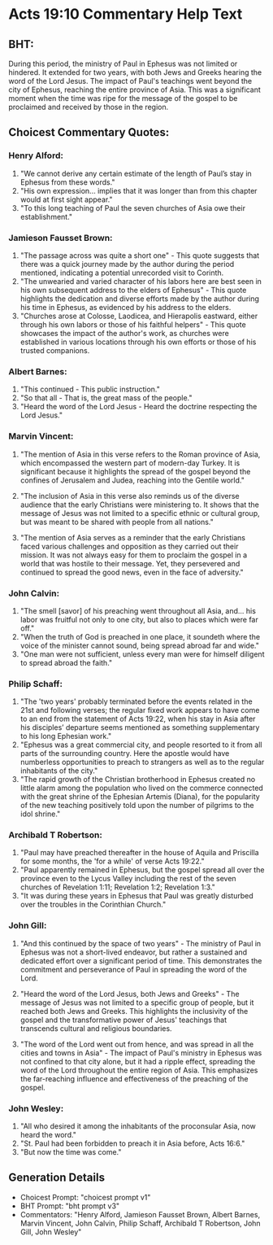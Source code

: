 # Acts 19:10 Commentary Help Text

## BHT:
During this period, the ministry of Paul in Ephesus was not limited or hindered. It extended for two years, with both Jews and Greeks hearing the word of the Lord Jesus. The impact of Paul's teachings went beyond the city of Ephesus, reaching the entire province of Asia. This was a significant moment when the time was ripe for the message of the gospel to be proclaimed and received by those in the region.

## Choicest Commentary Quotes:
### Henry Alford:
1. "We cannot derive any certain estimate of the length of Paul’s stay in Ephesus from these words."
2. "His own expression... implies that it was longer than from this chapter would at first sight appear."
3. "To this long teaching of Paul the seven churches of Asia owe their establishment."

### Jamieson Fausset Brown:
1. "The passage across was quite a short one" - This quote suggests that there was a quick journey made by the author during the period mentioned, indicating a potential unrecorded visit to Corinth.
2. "The unwearied and varied character of his labors here are best seen in his own subsequent address to the elders of Ephesus" - This quote highlights the dedication and diverse efforts made by the author during his time in Ephesus, as evidenced by his address to the elders.
3. "Churches arose at Colosse, Laodicea, and Hierapolis eastward, either through his own labors or those of his faithful helpers" - This quote showcases the impact of the author's work, as churches were established in various locations through his own efforts or those of his trusted companions.

### Albert Barnes:
1. "This continued - This public instruction."
2. "So that all - That is, the great mass of the people."
3. "Heard the word of the Lord Jesus - Heard the doctrine respecting the Lord Jesus."

### Marvin Vincent:
1. "The mention of Asia in this verse refers to the Roman province of Asia, which encompassed the western part of modern-day Turkey. It is significant because it highlights the spread of the gospel beyond the confines of Jerusalem and Judea, reaching into the Gentile world."

2. "The inclusion of Asia in this verse also reminds us of the diverse audience that the early Christians were ministering to. It shows that the message of Jesus was not limited to a specific ethnic or cultural group, but was meant to be shared with people from all nations."

3. "The mention of Asia serves as a reminder that the early Christians faced various challenges and opposition as they carried out their mission. It was not always easy for them to proclaim the gospel in a world that was hostile to their message. Yet, they persevered and continued to spread the good news, even in the face of adversity."

### John Calvin:
1. "The smell [savor] of his preaching went throughout all Asia, and... his labor was fruitful not only to one city, but also to places which were far off."
2. "When the truth of God is preached in one place, it soundeth where the voice of the minister cannot sound, being spread abroad far and wide."
3. "One man were not sufficient, unless every man were for himself diligent to spread abroad the faith."

### Philip Schaff:
1. "The 'two years' probably terminated before the events related in the 21st and following verses; the regular fixed work appears to have come to an end from the statement of Acts 19:22, when his stay in Asia after his disciples’ departure seems mentioned as something supplementary to his long Ephesian work."
2. "Ephesus was a great commercial city, and people resorted to it from all parts of the surrounding country. Here the apostle would have numberless opportunities to preach to strangers as well as to the regular inhabitants of the city."
3. "The rapid growth of the Christian brotherhood in Ephesus created no little alarm among the population who lived on the commerce connected with the great shrine of the Ephesian Artemis (Diana), for the popularity of the new teaching positively told upon the number of pilgrims to the idol shrine."

### Archibald T Robertson:
1. "Paul may have preached thereafter in the house of Aquila and Priscilla for some months, the 'for a while' of verse Acts 19:22." 
2. "Paul apparently remained in Ephesus, but the gospel spread all over the province even to the Lycus Valley including the rest of the seven churches of Revelation 1:11; Revelation 1:2; Revelation 1:3." 
3. "It was during these years in Ephesus that Paul was greatly disturbed over the troubles in the Corinthian Church."

### John Gill:
1. "And this continued by the space of two years" - The ministry of Paul in Ephesus was not a short-lived endeavor, but rather a sustained and dedicated effort over a significant period of time. This demonstrates the commitment and perseverance of Paul in spreading the word of the Lord.

2. "Heard the word of the Lord Jesus, both Jews and Greeks" - The message of Jesus was not limited to a specific group of people, but it reached both Jews and Greeks. This highlights the inclusivity of the gospel and the transformative power of Jesus' teachings that transcends cultural and religious boundaries.

3. "The word of the Lord went out from hence, and was spread in all the cities and towns in Asia" - The impact of Paul's ministry in Ephesus was not confined to that city alone, but it had a ripple effect, spreading the word of the Lord throughout the entire region of Asia. This emphasizes the far-reaching influence and effectiveness of the preaching of the gospel.

### John Wesley:
1. "All who desired it among the inhabitants of the proconsular Asia, now heard the word." 
2. "St. Paul had been forbidden to preach it in Asia before, Acts 16:6."
3. "But now the time was come."


## Generation Details
- Choicest Prompt: "choicest prompt v1"
- BHT Prompt: "bht prompt v3"
- Commentators: "Henry Alford, Jamieson Fausset Brown, Albert Barnes, Marvin Vincent, John Calvin, Philip Schaff, Archibald T Robertson, John Gill, John Wesley"
